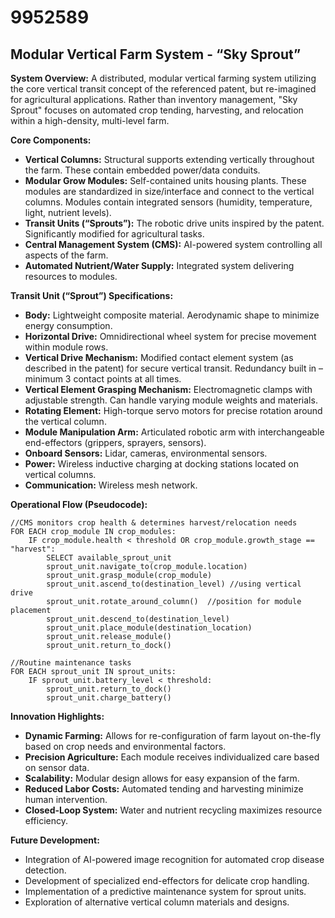 # 9952589

## Modular Vertical Farm System - “Sky Sprout”

**System Overview:** A distributed, modular vertical farming system utilizing the core vertical transit concept of the referenced patent, but re-imagined for agricultural applications. Rather than inventory management, "Sky Sprout" focuses on automated crop tending, harvesting, and relocation within a high-density, multi-level farm.

**Core Components:**

*   **Vertical Columns:** Structural supports extending vertically throughout the farm. These contain embedded power/data conduits.
*   **Modular Grow Modules:** Self-contained units housing plants. These modules are standardized in size/interface and connect to the vertical columns. Modules contain integrated sensors (humidity, temperature, light, nutrient levels).
*   **Transit Units (“Sprouts”):** The robotic drive units inspired by the patent. Significantly modified for agricultural tasks.
*   **Central Management System (CMS):** AI-powered system controlling all aspects of the farm.
*   **Automated Nutrient/Water Supply:** Integrated system delivering resources to modules.

**Transit Unit (“Sprout”) Specifications:**

*   **Body:** Lightweight composite material. Aerodynamic shape to minimize energy consumption.
*   **Horizontal Drive:** Omnidirectional wheel system for precise movement within module rows.
*   **Vertical Drive Mechanism:** Modified contact element system (as described in the patent) for secure vertical transit. Redundancy built in – minimum 3 contact points at all times.
*   **Vertical Element Grasping Mechanism:**  Electromagnetic clamps with adjustable strength. Can handle varying module weights and materials.
*   **Rotating Element:** High-torque servo motors for precise rotation around the vertical column.
*   **Module Manipulation Arm:** Articulated robotic arm with interchangeable end-effectors (grippers, sprayers, sensors).
*   **Onboard Sensors:**  Lidar, cameras, environmental sensors.
*   **Power:** Wireless inductive charging at docking stations located on vertical columns.
*   **Communication:** Wireless mesh network.

**Operational Flow (Pseudocode):**

```
//CMS monitors crop health & determines harvest/relocation needs
FOR EACH crop_module IN crop_modules:
    IF crop_module.health < threshold OR crop_module.growth_stage == "harvest":
        SELECT available_sprout_unit
        sprout_unit.navigate_to(crop_module.location)
        sprout_unit.grasp_module(crop_module)
        sprout_unit.ascend_to(destination_level) //using vertical drive
        sprout_unit.rotate_around_column()  //position for module placement
        sprout_unit.descend_to(destination_level)
        sprout_unit.place_module(destination_location)
        sprout_unit.release_module()
        sprout_unit.return_to_dock()

//Routine maintenance tasks
FOR EACH sprout_unit IN sprout_units:
    IF sprout_unit.battery_level < threshold:
        sprout_unit.return_to_dock()
        sprout_unit.charge_battery()
```

**Innovation Highlights:**

*   **Dynamic Farming:** Allows for re-configuration of farm layout on-the-fly based on crop needs and environmental factors.
*   **Precision Agriculture:**  Each module receives individualized care based on sensor data.
*   **Scalability:** Modular design allows for easy expansion of the farm.
*   **Reduced Labor Costs:** Automated tending and harvesting minimize human intervention.
*   **Closed-Loop System:** Water and nutrient recycling maximizes resource efficiency.

**Future Development:**

*   Integration of AI-powered image recognition for automated crop disease detection.
*   Development of specialized end-effectors for delicate crop handling.
*   Implementation of a predictive maintenance system for sprout units.
*   Exploration of alternative vertical column materials and designs.